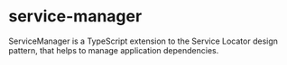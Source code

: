 # service-manager
ServiceManager is a TypeScript extension to the Service Locator design pattern, that helps to manage application dependencies.
